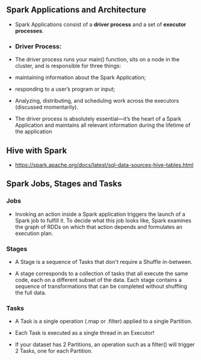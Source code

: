 ## Spark Applications and Architecture

* Spark Applications consist of a **driver process** and a set of **executor processes**. 
* ### Driver Process:
* The driver process runs your main() function, sits on a node in the cluster, and is responsible for three things:

* maintaining information about the Spark Application;

* responding to a user’s program or input;

* Analyzing, distributing, and scheduling work across the executors (discussed momentarily).

* The driver process is absolutely essential—it’s the heart of a Spark Application and maintains all
relevant information during the lifetime of the application


## Hive with Spark 

* https://spark.apache.org/docs/latest/sql-data-sources-hive-tables.html

## Spark Jobs, Stages and Tasks

### Jobs

* Invoking an action inside a Spark application triggers the launch of a Spark job to fulfill it.
To decide what this job looks like, Spark examines the graph of RDDs on which that action depends and formulates an execution plan.

### Stages

* A Stage is a sequence of Tasks that don't require a Shuffle in-between.

* A stage corresponds to a collection of tasks that all execute the same code, each on a different subset of the data. 
Each stage contains a sequence of transformations that can be completed without shuffling the full data.

### Tasks

* A Task is a single operation (.map or .filter) applied to a single Partition.

* Each Task is executed as a single thread in an Executor!

* If your dataset has 2 Partitions, an operation such as a filter() will trigger 2 Tasks, one for each Partition.
